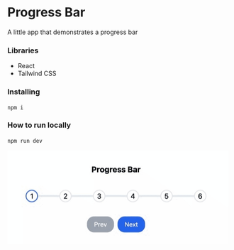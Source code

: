 # Progress Bar

A little app that demonstrates a progress bar

### Libraries

- React
- Tailwind CSS

### Installing

```
npm i
```

### How to run locally

```
npm run dev
```

![demo](/demo.gif)

